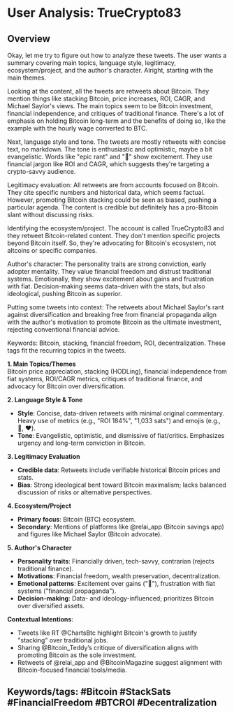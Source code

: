 # User Analysis: TrueCrypto83

## Overview

<think>
Okay, let me try to figure out how to analyze these tweets. The user wants a summary covering main topics, language style, legitimacy, ecosystem/project, and the author's character. Alright, starting with the main themes.

Looking at the content, all the tweets are retweets about Bitcoin. They mention things like stacking Bitcoin, price increases, ROI, CAGR, and Michael Saylor's views. The main topics seem to be Bitcoin investment, financial independence, and critiques of traditional finance. There's a lot of emphasis on holding Bitcoin long-term and the benefits of doing so, like the example with the hourly wage converted to BTC.

Next, language style and tone. The tweets are mostly retweets with concise text, no markdown. The tone is enthusiastic and optimistic, maybe a bit evangelistic. Words like "epic rant" and "🚀" show excitement. They use financial jargon like ROI and CAGR, which suggests they're targeting a crypto-savvy audience.

Legitimacy evaluation: All retweets are from accounts focused on Bitcoin. They cite specific numbers and historical data, which seems factual. However, promoting Bitcoin stacking could be seen as biased, pushing a particular agenda. The content is credible but definitely has a pro-Bitcoin slant without discussing risks.

Identifying the ecosystem/project. The account is called TrueCrypto83 and they retweet Bitcoin-related content. They don't mention specific projects beyond Bitcoin itself. So, they're advocating for Bitcoin's ecosystem, not altcoins or specific companies.

Author's character: The personality traits are strong conviction, early adopter mentality. They value financial freedom and distrust traditional systems. Emotionally, they show excitement about gains and frustration with fiat. Decision-making seems data-driven with the stats, but also ideological, pushing Bitcoin as superior.

Putting some tweets into context: The retweets about Michael Saylor's rant against diversification and breaking free from financial propaganda align with the author's motivation to promote Bitcoin as the ultimate investment, rejecting conventional financial advice.

Keywords: Bitcoin, stacking, financial freedom, ROI, decentralization. These tags fit the recurring topics in the tweets.
</think>

**1. Main Topics/Themes**  
Bitcoin price appreciation, stacking (HODLing), financial independence from fiat systems, ROI/CAGR metrics, critiques of traditional finance, and advocacy for Bitcoin over diversification.  

**2. Language Style & Tone**  
- **Style**: Concise, data-driven retweets with minimal original commentary. Heavy use of metrics (e.g., "ROI 184%", "1,033 sats") and emojis (e.g., 🚀, ❤️).  
- **Tone**: Evangelistic, optimistic, and dismissive of fiat/critics. Emphasizes urgency and long-term conviction in Bitcoin.  

**3. Legitimacy Evaluation**  
- **Credible data**: Retweets include verifiable historical Bitcoin prices and stats.  
- **Bias**: Strong ideological bent toward Bitcoin maximalism; lacks balanced discussion of risks or alternative perspectives.  

**4. Ecosystem/Project**  
- **Primary focus**: Bitcoin (BTC) ecosystem.  
- **Secondary**: Mentions of platforms like @relai_app (Bitcoin savings app) and figures like Michael Saylor (Bitcoin advocate).  

**5. Author's Character**  
- **Personality traits**: Financially driven, tech-savvy, contrarian (rejects traditional finance).  
- **Motivations**: Financial freedom, wealth preservation, decentralization.  
- **Emotional patterns**: Excitement over gains ("🚀"), frustration with fiat systems ("financial propaganda").  
- **Decision-making**: Data- and ideology-influenced; prioritizes Bitcoin over diversified assets.  

**Contextual Intentions**:  
- Tweets like RT @ChartsBtc highlight Bitcoin's growth to justify "stacking" over traditional jobs.  
- Sharing @Bitcoin_Teddy’s critique of diversification aligns with promoting Bitcoin as the sole investment.  
- Retweets of @relai_app and @BitcoinMagazine suggest alignment with Bitcoin-focused financial tools/media.  

**Keywords/tags**: #Bitcoin #StackSats #FinancialFreedom #BTCROI #Decentralization
---
